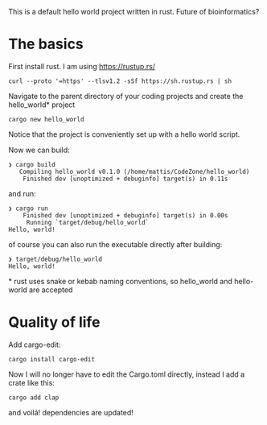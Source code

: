 This is a default hello world project written in rust. Future of bioinformatics?

# The basics

First install rust. I am using https://rustup.rs/
```
curl --proto '=https' --tlsv1.2 -sSf https://sh.rustup.rs | sh
```
Navigate to the parent directory of your coding projects and create the hello_world* project
```
cargo new hello_world
```
Notice that the project is conveniently set up with a hello world script.

Now we can build:
```
❯ cargo build
   Compiling hello_world v0.1.0 (/home/mattis/CodeZone/hello_world)
    Finished dev [unoptimized + debuginfo] target(s) in 0.11s
```
and run:
```
❯ cargo run
    Finished dev [unoptimized + debuginfo] target(s) in 0.00s
     Running `target/debug/hello_world`
Hello, world!
```

of course you can also run the executable directly after building:
```
❯ target/debug/hello_world
Hello, world!

```



\* rust uses snake or kebab naming conventions, so hello_world and hello-world are accepted

# Quality of life
Add cargo-edit:
```
cargo install cargo-edit
```
Now I will no longer have to edit the Cargo.toml directly, instead I add a crate like this:
```
cargo add clap
```
and voilá! dependencies are updated!